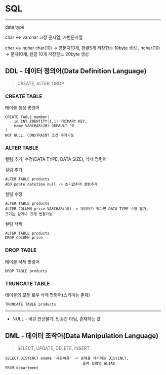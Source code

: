 # SQL
___
data type

char <-> varchar  고정 문자열, 가변문자열

char <-> nchar char(10) -> 영문자10개, 한글5개 저장한는 10byte 생성
, nchar(10) -> 문자10개, 한글 10개 저장한느 20byte 생성


## DDL - 데이터 정의어(Data Definition Language)
>CREATE, ALTER, DROP

### CREATE TABLE 
테이블 생성 명령어
```roomsql
CREATE TABLE member(
    id INT IDENTITY(1,1) PRIMARY KEY,
    name VARCHAR(20) DEFAULT '0'              
)
NOT NULL, CONSTRAINT 조건 추가가능                                  
```


### ALTER TABLE 
컬럼 추가, 수정(DATA TYPE, DATA SIZE), 삭제 명령어

컬럼 추가
```roomsql
ALTER TABLE products
ADD pdate datetime null -> 초기값주며 컬럼추가
```
컬럼 수정
```roomsql
ALTER TABLE products
ALTER COLUMN price VARCHAR(10) -> 데이터가 있다면 DATA TYPE 수정 불가,
크기는 같거나 크게 변경가능
```
컬럼 삭제
```roomsql
ALTER TABLE products
DROP COLUMN price 
```

### DROP TABLE
테이블 삭제 명령어
```roomsql
DROP TABLE products
```

### TRUNCATE TABLE
테이블의 모든 로우 삭제 명령어(스키마는 존재)
```roomsql
TRUNCATE TABLE products
```
___
* NULL - 비교 연산불가, 빈공간 아님, 존재하는 값

## DML - 데이터 조작어(Data Manipulation Language)
>SELECT, UPDATE, DELETE, INSERT
```roomsql
SELECT DISTINCT ename '사원이름' -> 중복을 제거하는 DISTINCT,
                                   출력 컬럼명 ALIAS
FROM department
```



